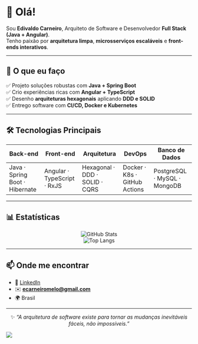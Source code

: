 <!-- Banner simples opcional 
<img src="https://capsule-render.vercel.app/api?type=waving&color=gradient&height=180&section=header&text=Edivaldo%20Carneiro&fontSize=32&fontAlignY=35&animation=twinkling" />
-->

# 👋 Olá!  
Sou **Edivaldo Carneiro**, Arquiteto de Software e Desenvolvedor **Full Stack (Java + Angular)**.  
Tenho paixão por **arquitetura limpa**, **microsserviços escaláveis** e **front-ends interativos**.  

---

## 🚀 O que eu faço
✅ Projeto soluções robustas com **Java + Spring Boot**  
✅ Crio experiências ricas com **Angular + TypeScript**  
✅ Desenho **arquiteturas hexagonais** aplicando **DDD e SOLID**  
✅ Entrego software com **CI/CD, Docker e Kubernetes**  

---

## 🛠️ Tecnologias Principais

<div align="center">

| Back-end | Front-end | Arquitetura | DevOps | Banco de Dados |
|----------|------------|-------------|--------|----------------|
| Java · Spring Boot · Hibernate | Angular · TypeScript · RxJS | Hexagonal · DDD · SOLID · CQRS | Docker · K8s · GitHub Actions | PostgreSQL · MySQL · MongoDB |

</div>

---
<!--
## 📂 Projetos em Destaque *(em breve)*

| Projeto | O que demonstra | Stack |
|---------|-----------------|-------|
| **OrderHub** | Sistema de pedidos com arquitetura hexagonal | Java · Spring Boot · Angular · Docker |
| **WalletFlow** | API financeira com CQRS e monitoramento | Java · Angular · PostgreSQL |
| **TaskBoard** | Gerenciador colaborativo estilo Kanban | Spring Boot · Angular · Kafka |

> Todos terão README detalhado, instruções e diagramas de arquitetura.  

--- 
-->

## 📊 Estatísticas

<div align="center">

![GitHub Stats](https://github-readme-stats.vercel.app/api?username=edicarneiro&show_icons=true&theme=tokyonight)  
![Top Langs](https://github-readme-stats.vercel.app/api/top-langs/?username=edicarneiro&layout=compact&theme=tokyonight)

</div>

---

## 📫 Onde me encontrar
- 💼 [LinkedIn](https://www.linkedin.com/in/edicarneiro)  
- ✉️ **ecarneiromelo@gmail.com**  
- 🌍 Brasil  

---

<div align="center">
  
✨ *“A arquitetura de software existe para tornar as mudanças inevitáveis fáceis, não impossíveis.”*  

</div>

<img src="https://capsule-render.vercel.app/api?type=waving&color=gradient&height=120&section=footer" />
